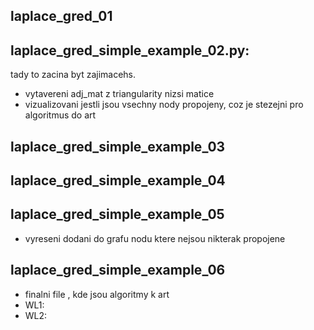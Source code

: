 ## laplace_gred_01
## laplace_gred_simple_example_02.py:
tady to zacina byt zajimacehs.
- vytavereni adj_mat z triangularity nizsi matice
- vizualizovani jestli jsou vsechny nody propojeny, coz je stezejni pro algoritmus do art

## laplace_gred_simple_example_03
## laplace_gred_simple_example_04

## laplace_gred_simple_example_05
* vyreseni dodani do grafu nodu ktere nejsou nikterak propojene 
## laplace_gred_simple_example_06
* finalni file , kde jsou algoritmy k art
* WL1:
* WL2: 
